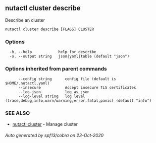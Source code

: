 ## nutactl cluster describe

Describe an cluster

```
nutactl cluster describe [FLAGS] CLUSTER
```

### Options

```
  -h, --help            help for describe
  -o, --output string   json|yaml|table (default "json")
```

### Options inherited from parent commands

```
      --config string      config file (default is $HOME/.nutactl.yaml)
      --insecure           Accept insecure TLS certificates
      --log-json           log as json
      --log-level string   log level (trace,debug,info,warn/warning,error,fatal,panic) (default "info")
```

### SEE ALSO

* [nutactl cluster](nutactl_cluster.md)	 - Manage cluster

###### Auto generated by spf13/cobra on 23-Oct-2020
